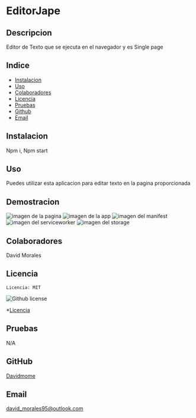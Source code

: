 # EditorJape

## Descripcion

Editor de Texto que se ejecuta en el navegador y es Single page

## Indice

- [Instalacion](#Instalacion)
- [Uso](#Uso)
- [Colaboradores](#Colaboradores)
- [Licencia](#license)
- [Pruebas](#Pruebas)
- [Github](#githubUser)
- [Email](#userEmail)

## Instalacion

Npm i, Npm start

## Uso

Puedes utilizar esta aplicacion para editar texto en la pagina proporcionada

## Demostracion

![imagen de la pagina](https://user-images.githubusercontent.com/111394587/224802154-c7dc5d3e-257c-4412-9eb2-ac98ae50d162.png)
![imagen de la app](https://user-images.githubusercontent.com/111394587/224801948-e2a8744a-c631-47c6-9dca-53e97bc2a1eb.PNG)
![imagen del manifest](https://user-images.githubusercontent.com/111394587/224802076-736c123d-5f6c-40a9-87f3-0fb17099da79.PNG)
![imagen del serviceworker](https://user-images.githubusercontent.com/111394587/224802050-c08f4e7b-0a3d-4c26-8ec4-6b9e1ca7a2b7.PNG)
![imagen del storage](https://user-images.githubusercontent.com/111394587/224802017-ea2604c4-6e36-44fe-8dce-d52bc4019594.PNG)

## Colaboradores

David Morales

## Licencia

    Licencia: MIT

![Github license](https://img.shields.io/badge/license-MIT-green.svg)

\*[Licencia](#license)

## Pruebas

N/A

## GitHub

[Davidmome](https://github.com/Davidmome/)

## Email

david_morales95@outlook.com
